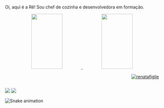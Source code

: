 Oi, aqui é a Rê! 
Sou chef de cozinha e desenvolvedora em formação.

<div align="center" style="width: 100%; display: inline_block;">

 <a href="https://github.com/renatafiglie">
 <img height="180em" width="45%" src="https://github-readme-stats.vercel.app/api?username=giovanesouza&show_icons=true&theme=cobalt&include_all_commits=true&count_private=true"/>
 
 <img height="180em" width="45%" src="https://github-readme-stats.vercel.app/api/top-langs/?username=renatafiglie&layout=compact&langs_count=7&theme=cobalt"/>

</div>

  <p align="right"> <img src="https://komarev.com/ghpvc/?username=giovanesouza&label=Profile%20views&color=0e75b6&style=flat" alt="renatafiglie" /> </p>
  
  ##
 
<div> 
  
  <a href="https://www.instagram.com/refiglie/" target="_blank"><img src="https://img.shields.io/badge/-Instagram-%23E4405F?style=for-the-badge&logo=instagram&logoColor=white" target="_blank"></a>
  <a href="https://www.linkedin.com/in/maria-renata-figlié-1154769a/" target="_blank"><img src="https://img.shields.io/badge/-LinkedIn-%230077B5?style=for-the-badge&logo=linkedin&logoColor=white" target="_blank"></a> 
 
 ![Snake animation](https://github.com/renatafiglie/renatafiglie/blob/output/github-contribution-grid-snake.svg)
 
 
</div>
 

